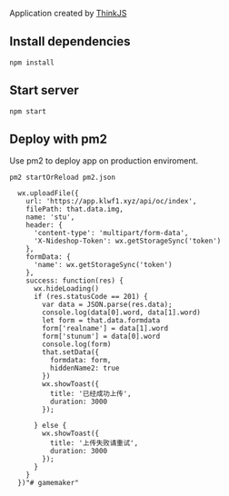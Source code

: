 
Application created by [ThinkJS](http://www.thinkjs.org)

## Install dependencies

```
npm install
```

## Start server

```
npm start
```

## Deploy with pm2

Use pm2 to deploy app on production enviroment.

```
pm2 startOrReload pm2.json
```


      wx.uploadFile({
        url: 'https://app.klwf1.xyz/api/oc/index',
        filePath: that.data.img,
        name: 'stu',
        header: {
          'content-type': 'multipart/form-data',
          'X-Nideshop-Token': wx.getStorageSync('token')
        },
        formData: {
          'name': wx.getStorageSync('token')
        },
        success: function(res) {
          wx.hideLoading()
          if (res.statusCode == 201) {
            var data = JSON.parse(res.data);
            console.log(data[0].word, data[1].word)
            let form = that.data.formdata
            form['realname'] = data[1].word
            form['stunum'] = data[0].word
            console.log(form)
            that.setData({
              formdata: form,
              hiddenName2: true
            })
            wx.showToast({
              title: '已经成功上传',
              duration: 3000
            });

          } else {
            wx.showToast({
              title: '上传失败请重试',
              duration: 3000
            });
          }
        }
      })"# gamemaker" 
